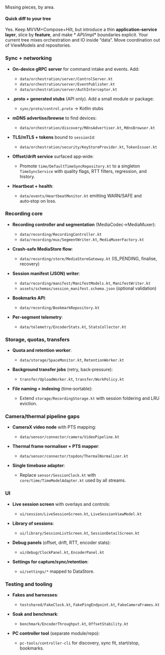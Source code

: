 Missing pieces, by area.

#### Quick diff to your tree

Yes. Keep MVVM+Compose+Hilt, but introduce a thin **application‑service layer**, slice by **feature**, and make *
*API/impl** boundaries explicit. Your current tree mixes orchestration and IO inside “data”. Move coordination out of
ViewModels and repositories.

### Sync + networking

* **On‑device gRPC server** for command intake and events. Add:

    * `data/orchestration/server/ControlServer.kt`
    * `data/orchestration/server/EventPublisher.kt`
    * `data/orchestration/server/AuthInterceptor.kt`
* **.proto + generated stubs** (API only). Add a small module or package:

    * `sync/proto/control.proto` → Kotlin stubs
* **mDNS advertise/browse** to find devices:

    * `data/orchestration/discovery/MdnsAdvertiser.kt`, `MdnsBrowser.kt`
* **TLS/mTLS + tokens** bound to `sessionId`:

    * `data/orchestration/security/KeyStoreProvider.kt`, `TokenIssuer.kt`
* **Offset/drift service** surfaced app‑wide:

    * Promote `time/DefaultTimeSyncRepository.kt` to a singleton `TimeSyncService` with quality flags, RTT filters,
      regression, and history.
* **Heartbeat + health**:

    * `data/events/HeartbeatMonitor.kt` emitting WARN/SAFE and auto‑stop on loss.

### Recording core

* **Recording controller and segmentation** (MediaCodec→MediaMuxer):

    * `data/recording/RecordingController.kt`
    * `data/recording/mux/SegmentWriter.kt`, `MediaMuxerFactory.kt`
* **Crash‑safe MediaStore flow**:

    * `data/recording/store/MediaStoreGateway.kt` (IS_PENDING, finalise, recovery)
* **Session manifest (JSON) writer**:

    * `data/recording/manifest/ManifestModels.kt`, `ManifestWriter.kt`
    * `assets/schemas/session_manifest.schema.json` (optional validation)
* **Bookmarks API**:

    * `data/recording/BookmarkRepository.kt`
* **Per‑segment telemetry**:

    * `data/telemetry/EncoderStats.kt`, `StatsCollector.kt`

### Storage, quotas, transfers

* **Quota and retention worker**:

    * `data/storage/SpaceMonitor.kt`, `RetentionWorker.kt`
* **Background transfer jobs** (retry, back‑pressure):

    * `transfer/UploadWorker.kt`, `transfer/WorkPolicy.kt`
* **File naming + indexing** (time‑sortable):

    * Extend `storage/RecordingStorage.kt` with session foldering and LRU eviction.

### Camera/thermal pipeline gaps

* **CameraX video node** with PTS mapping:

    * `data/sensor/connector/camera/VideoPipeline.kt`
* **Thermal frame normaliser + PTS mapper**:

    * `data/sensor/connector/topdon/ThermalNormalizer.kt`
* **Single timebase adapter**:

    * Replace `sensor/SessionClock.kt` with `core/time/TimeModelAdapter.kt` used by all streams.

### UI

* **Live session screen** with overlays and controls:

    * `ui/session/LiveSessionScreen.kt`, `LiveSessionViewModel.kt`
* **Library of sessions**:

    * `ui/library/SessionListScreen.kt`, `SessionDetailScreen.kt`
* **Debug panels** (offset, drift, RTT, encoder stats):

    * `ui/debug/ClockPanel.kt`, `EncoderPanel.kt`
* **Settings for capture/sync/retention**:

    * `ui/settings/*` mapped to DataStore.

### Testing and tooling

* **Fakes and harnesses**:

    * `testshared/FakeClock.kt`, `FakePingEndpoint.kt`, `FakeCameraFrames.kt`
* **Soak and benchmark**:

    * `benchmark/EncoderThroughput.kt`, `OffsetStability.kt`
* **PC controller tool** (separate module/repo):

    * `pc-tools/controller-cli` for discovery, sync fit, start/stop, bookmarks.
